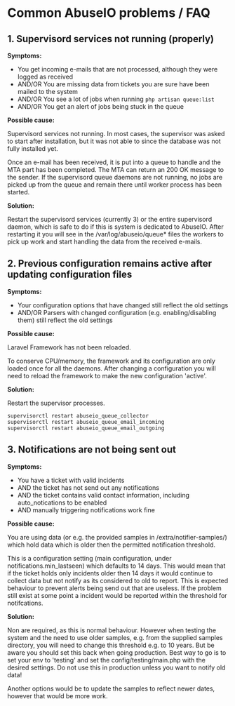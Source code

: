 # Common AbuseIO problems / FAQ

## 1. Supervisord services not running (properly)

**Symptoms:**

- You get incoming e-mails that are not processed, although they were logged as received
- AND/OR You are missing data from tickets you are sure have been mailed to the system
- AND/OR You see a lot of jobs when running `php artisan queue:list`
- AND/OR You get an alert of jobs being stuck in the queue

**Possible cause:**

Supervisord services not running. In most cases, the supervisor was asked to start after installation, but it was not able to since the database was not fully installed yet.

Once an e-mail has been received, it is put into a queue to handle and the MTA part has been completed. The MTA can return an 200 OK message to the sender. If the supervisord queue daemons are not running, no jobs are picked up from the queue and remain there until worker process has been started.

**Solution:**

Restart the supervisord services (currently 3) or the entire supervisord daemon, which is safe to do if this is system
is dedicated to AbuseIO. After restarting it you will see in the /var/log/abuseio/queue* files the workers to pick up
work and start handling the data from the received e-mails.


## 2. Previous configuration remains active after updating configuration files

**Symptoms:**

- Your configuration options that have changed still reflect the old settings
- AND/OR Parsers with changed configuration (e.g. enabling/disabling them) still reflect the old settings

**Possible cause:**

Laravel Framework has not been reloaded.

To conserve CPU/memory, the framework and its configuration are only loaded once for all the daemons. After changing a configuration you will need to reload the framework to make the new configuration 'active'.

**Solution:**

Restart the supervisor processes.

```
supervisorctl restart abuseio_queue_collector
supervisorctl restart abuseio_queue_email_incoming
supervisorctl restart abuseio_queue_email_outgoing
```

## 3. Notifications are not being sent out

**Symptoms:**

- You have a ticket with valid incidents
- AND the ticket has not send out any notifications
- AND the ticket contains valid contact information, including auto_notications to be enabled
- AND manually triggering notifications work fine

**Possible cause:**

You are using data (or e.g. the provided samples in /extra/notifier-samples/) which hold data which is older then the permitted notification threshold.

This is a configuration setting (main configuration, under notifications.min_lastseen) which defaults to 14 days. This would mean that if the ticket holds only incidents older then 14 days it would continue to collect data but not notify as its considered to old to report. This is expected behaviour to prevent alerts being send out that are useless. If the problem still exist at some point a incident would be reported within the threshold for notifcations.

**Solution:**

Non are required, as this is normal behaviour. However when testing the system and the need to use older samples, e.g. from the supplied samples directory, you will need to change this threshold e.g. to 10 years. But be aware you should set this back when going production. Best way to go is to set your env to 'testing' and set the config/testing/main.php with the desired settings. Do not use this in production unless you want to notify old data!

Another options would be to update the samples to reflect newer dates, however that would be more work.
